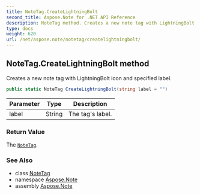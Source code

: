 ```yaml
---
title: NoteTag.CreateLightningBolt
second_title: Aspose.Note for .NET API Reference
description: NoteTag method. Creates a new note tag with LightningBolt icon and specified label
type: docs
weight: 620
url: /net/aspose.note/notetag/createlightningbolt/
---
```

## NoteTag.CreateLightningBolt method

Creates a new note tag with LightningBolt icon and specified label.

```csharp
public static NoteTag CreateLightningBolt(string label = "")
```

| Parameter | Type | Description |
| --- | --- | --- |
| label | String | The tag's label. |

### Return Value

The [`NoteTag`](../).

### See Also

* class [NoteTag](../)
* namespace [Aspose.Note](../../notetag/)
* assembly [Aspose.Note](../../../)


